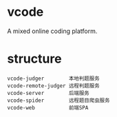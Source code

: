 # vcode
A mixed online coding platform.

# structure
    vcode-judger        本地判题服务
    vcode-remote-judger 远程判题服务
    vcode-server        后端服务
    vcode-spider        远程题目爬虫服务
    vcode-web           前端SPA
